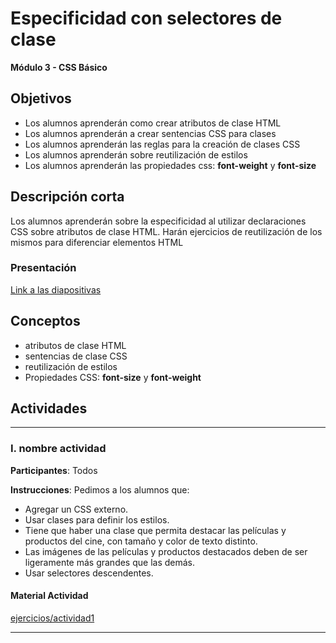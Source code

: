 # Especificidad con selectores de clase

**Módulo 3 - CSS Básico**

## Objetivos

- Los alumnos aprenderán como crear atributos de clase HTML
- Los alumnos aprenderán a crear sentencias CSS para clases
- Los alumnos aprenderán las reglas para la creación de clases CSS
- Los alumnos aprenderán sobre reutilización de estilos
- Los alumnos aprenderán las propiedades css: **font-weight** y **font-size**

## Descripción corta

Los alumnos aprenderán sobre la especificidad al utilizar declaraciones CSS sobre atributos de clase HTML. Harán ejercicios de reutilización de los mismos para diferenciar elementos HTML

### Presentación

[Link a las diapositivas](https://docs.google.com/presentation/d/1vvikpdNVtXFaC27UVRuldCG7Bg-GHsilJ7e4veq59fY/edit#slide=id.g45e91c2ee7_2_7)

## Conceptos

- atributos de clase HTML
- sentencias de clase CSS
- reutilización de estilos
- Propiedades CSS: **font-size** y **font-weight**

## Actividades

---

### I. nombre actividad


**Participantes**: Todos

**Instrucciones**: Pedimos a los alumnos que:

- Agregar un CSS externo.
- Usar clases para definir los estilos.
- Tiene que haber una clase que permita destacar  las películas y productos del cine, con tamaño y color de texto distinto.
- Las imágenes de las películas y productos destacados deben de ser ligeramente más grandes que las demás.
- Usar selectores descendentes.



#### Material Actividad
[ejercicios/actividad1](https://github.com/Via-Codigo/curricula2018/tree/master/3.2%20Especificidad%20con%20selectores%20de%20clase/ejercicios/actividad1)


---
